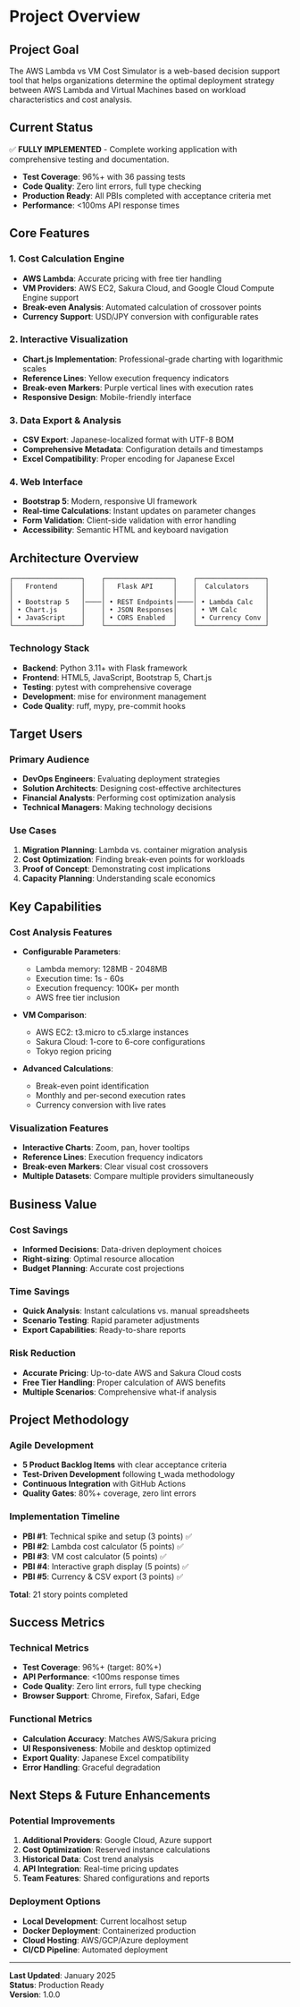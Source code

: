 # Project Overview

## Project Goal

The AWS Lambda vs VM Cost Simulator is a web-based decision support tool that helps organizations determine the optimal deployment strategy between AWS Lambda and Virtual Machines based on workload characteristics and cost analysis.

## Current Status

✅ **FULLY IMPLEMENTED** - Complete working application with comprehensive testing and documentation.

- **Test Coverage**: 96%+ with 36 passing tests
- **Code Quality**: Zero lint errors, full type checking
- **Production Ready**: All PBIs completed with acceptance criteria met
- **Performance**: <100ms API response times

## Core Features

### 1. Cost Calculation Engine
- **AWS Lambda**: Accurate pricing with free tier handling
- **VM Providers**: AWS EC2, Sakura Cloud, and Google Cloud Compute Engine support
- **Break-even Analysis**: Automated calculation of crossover points
- **Currency Support**: USD/JPY conversion with configurable rates

### 2. Interactive Visualization
- **Chart.js Implementation**: Professional-grade charting with logarithmic scales
- **Reference Lines**: Yellow execution frequency indicators
- **Break-even Markers**: Purple vertical lines with execution rates
- **Responsive Design**: Mobile-friendly interface

### 3. Data Export & Analysis
- **CSV Export**: Japanese-localized format with UTF-8 BOM
- **Comprehensive Metadata**: Configuration details and timestamps
- **Excel Compatibility**: Proper encoding for Japanese Excel

### 4. Web Interface
- **Bootstrap 5**: Modern, responsive UI framework
- **Real-time Calculations**: Instant updates on parameter changes
- **Form Validation**: Client-side validation with error handling
- **Accessibility**: Semantic HTML and keyboard navigation

## Architecture Overview

```
┌─────────────────┐    ┌─────────────────┐    ┌─────────────────┐
│   Frontend      │    │   Flask API     │    │  Calculators    │
│                 │    │                 │    │                 │
│ • Bootstrap 5   │────│ • REST Endpoints│────│ • Lambda Calc   │
│ • Chart.js      │    │ • JSON Responses│    │ • VM Calc       │
│ • JavaScript    │    │ • CORS Enabled  │    │ • Currency Conv │
└─────────────────┘    └─────────────────┘    └─────────────────┘
```

### Technology Stack
- **Backend**: Python 3.11+ with Flask framework
- **Frontend**: HTML5, JavaScript, Bootstrap 5, Chart.js
- **Testing**: pytest with comprehensive coverage
- **Development**: mise for environment management
- **Code Quality**: ruff, mypy, pre-commit hooks

## Target Users

### Primary Audience
- **DevOps Engineers**: Evaluating deployment strategies
- **Solution Architects**: Designing cost-effective architectures
- **Financial Analysts**: Performing cost optimization analysis
- **Technical Managers**: Making technology decisions

### Use Cases
1. **Migration Planning**: Lambda vs. container migration analysis
2. **Cost Optimization**: Finding break-even points for workloads
3. **Proof of Concept**: Demonstrating cost implications
4. **Capacity Planning**: Understanding scale economics

## Key Capabilities

### Cost Analysis Features
- **Configurable Parameters**:
  - Lambda memory: 128MB - 2048MB
  - Execution time: 1s - 60s
  - Execution frequency: 100K+ per month
  - AWS free tier inclusion
  
- **VM Comparison**:
  - AWS EC2: t3.micro to c5.xlarge instances
  - Sakura Cloud: 1-core to 6-core configurations
  - Tokyo region pricing

- **Advanced Calculations**:
  - Break-even point identification
  - Monthly and per-second execution rates
  - Currency conversion with live rates

### Visualization Features
- **Interactive Charts**: Zoom, pan, hover tooltips
- **Reference Lines**: Execution frequency indicators
- **Break-even Markers**: Clear visual cost crossovers
- **Multiple Datasets**: Compare multiple providers simultaneously

## Business Value

### Cost Savings
- **Informed Decisions**: Data-driven deployment choices
- **Right-sizing**: Optimal resource allocation
- **Budget Planning**: Accurate cost projections

### Time Savings
- **Quick Analysis**: Instant calculations vs. manual spreadsheets
- **Scenario Testing**: Rapid parameter adjustments
- **Export Capabilities**: Ready-to-share reports

### Risk Reduction
- **Accurate Pricing**: Up-to-date AWS and Sakura Cloud costs
- **Free Tier Handling**: Proper calculation of AWS benefits
- **Multiple Scenarios**: Comprehensive what-if analysis

## Project Methodology

### Agile Development
- **5 Product Backlog Items** with clear acceptance criteria
- **Test-Driven Development** following t_wada methodology
- **Continuous Integration** with GitHub Actions
- **Quality Gates**: 80%+ coverage, zero lint errors

### Implementation Timeline
- **PBI #1**: Technical spike and setup (3 points) ✅
- **PBI #2**: Lambda cost calculator (5 points) ✅
- **PBI #3**: VM cost calculator (5 points) ✅
- **PBI #4**: Interactive graph display (5 points) ✅
- **PBI #5**: Currency & CSV export (3 points) ✅

**Total**: 21 story points completed

## Success Metrics

### Technical Metrics
- **Test Coverage**: 96%+ (target: 80%+)
- **API Performance**: <100ms response times
- **Code Quality**: Zero lint errors, full type checking
- **Browser Support**: Chrome, Firefox, Safari, Edge

### Functional Metrics
- **Calculation Accuracy**: Matches AWS/Sakura pricing
- **UI Responsiveness**: Mobile and desktop optimized
- **Export Quality**: Japanese Excel compatibility
- **Error Handling**: Graceful degradation

## Next Steps & Future Enhancements

### Potential Improvements
1. **Additional Providers**: Google Cloud, Azure support
2. **Cost Optimization**: Reserved instance calculations
3. **Historical Data**: Cost trend analysis
4. **API Integration**: Real-time pricing updates
5. **Team Features**: Shared configurations and reports

### Deployment Options
- **Local Development**: Current localhost setup
- **Docker Deployment**: Containerized production
- **Cloud Hosting**: AWS/GCP/Azure deployment
- **CI/CD Pipeline**: Automated deployment

---

**Last Updated**: January 2025  
**Status**: Production Ready  
**Version**: 1.0.0